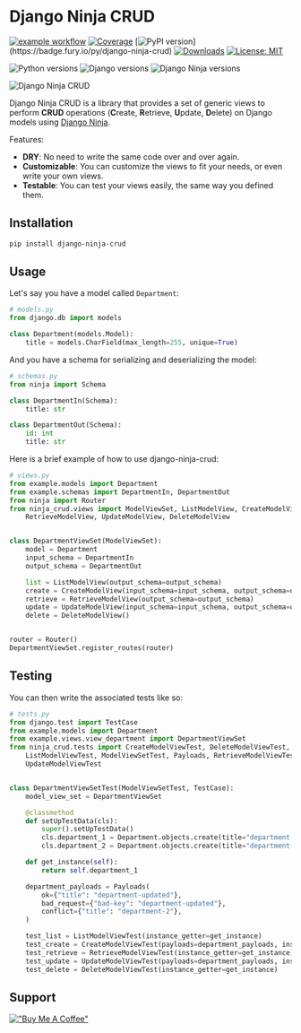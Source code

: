 # Django Ninja CRUD
[![example workflow](https://github.com/hbakri/django-ninja-crud/actions/workflows/tests.yml/badge.svg)](https://github.com/hbakri/django-ninja-crud/actions)
[![Coverage](https://img.shields.io/codecov/c/github/hbakri/django-ninja-crud/main.svg?label=coverage)](https://codecov.io/gh/hbakri/django-ninja-crud)
[![PyPI version](https://badge.fury.io/py/django-ninja-crud.svg?)](https://badge.fury.io/py/django-ninja-crud)
[![Downloads](https://pepy.tech/badge/django-ninja-crud)](https://pepy.tech/project/django-ninja-crud)
[![License: MIT](https://img.shields.io/badge/license-MIT-yellow.svg)](https://opensource.org/licenses/MIT)

![Python versions](https://img.shields.io/badge/python-3.7%20|%203.8%20|%203.9%20|%203.10%20|%203.11-blue)
![Django versions](https://img.shields.io/badge/django-3.2%20|%204.1%20|%204.2-blue)
![Django Ninja versions](https://img.shields.io/badge/django--ninja-0.21.0%20|%200.22.0-blue)

![Django Ninja CRUD](https://media.discordapp.net/attachments/1093869226202234930/1117550925083590677/Hicham_B._Django-ninja_cover_ce78724c-1512-41e5-86de-3ffa2cfd0ea9.png?width=2688&height=1070)

Django Ninja CRUD is a library that provides a set of generic views to perform **CRUD** operations (**C**reate, **R**etrieve, **U**pdate, **D**elete) on Django models using [Django Ninja](https://django-ninja.rest-framework.com/).

Features:
- **DRY**: No need to write the same code over and over again.
- **Customizable**: You can customize the views to fit your needs, or even write your own views.
- **Testable**: You can test your views easily, the same way you defined them.

## Installation
```bash
pip install django-ninja-crud
```

## Usage
Let's say you have a model called `Department`:
```python
# models.py
from django.db import models

class Department(models.Model):
    title = models.CharField(max_length=255, unique=True)
```

And you have a schema for serializing and deserializing the model:
```python
# schemas.py
from ninja import Schema

class DepartmentIn(Schema):
    title: str

class DepartmentOut(Schema):
    id: int
    title: str
```

Here is a brief example of how to use django-ninja-crud:

```python
# views.py
from example.models import Department
from example.schemas import DepartmentIn, DepartmentOut
from ninja import Router
from ninja_crud.views import ModelViewSet, ListModelView, CreateModelView, \
    RetrieveModelView, UpdateModelView, DeleteModelView


class DepartmentViewSet(ModelViewSet):
    model = Department
    input_schema = DepartmentIn
    output_schema = DepartmentOut

    list = ListModelView(output_schema=output_schema)
    create = CreateModelView(input_schema=input_schema, output_schema=output_schema)
    retrieve = RetrieveModelView(output_schema=output_schema)
    update = UpdateModelView(input_schema=input_schema, output_schema=output_schema)
    delete = DeleteModelView()


router = Router()
DepartmentViewSet.register_routes(router)
```

## Testing
You can then write the associated tests like so:

```python
# tests.py
from django.test import TestCase
from example.models import Department
from example.views.view_department import DepartmentViewSet
from ninja_crud.tests import CreateModelViewTest, DeleteModelViewTest, \
    ListModelViewTest, ModelViewSetTest, Payloads, RetrieveModelViewTest, \
    UpdateModelViewTest


class DepartmentViewSetTest(ModelViewSetTest, TestCase):
    model_view_set = DepartmentViewSet

    @classmethod
    def setUpTestData(cls):
        super().setUpTestData()
        cls.department_1 = Department.objects.create(title="department-1")
        cls.department_2 = Department.objects.create(title="department-2")

    def get_instance(self):
        return self.department_1

    department_payloads = Payloads(
        ok={"title": "department-updated"},
        bad_request={"bad-key": "department-updated"},
        conflict={"title": "department-2"},
    )

    test_list = ListModelViewTest(instance_getter=get_instance)
    test_create = CreateModelViewTest(payloads=department_payloads, instance_getter=get_instance)
    test_retrieve = RetrieveModelViewTest(instance_getter=get_instance)
    test_update = UpdateModelViewTest(payloads=department_payloads, instance_getter=get_instance)
    test_delete = DeleteModelViewTest(instance_getter=get_instance)
```

## Support
[!["Buy Me A Coffee"](https://www.buymeacoffee.com/assets/img/custom_images/orange_img.png)](https://www.buymeacoffee.com/hbakri)
